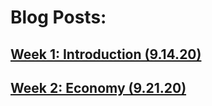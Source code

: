 # Blog Posts:
## [Week 1: Introduction (9.14.20)](BlogPosts/blog1.md)
## [Week 2: Economy (9.21.20)](BlogPosts/blog2.md)